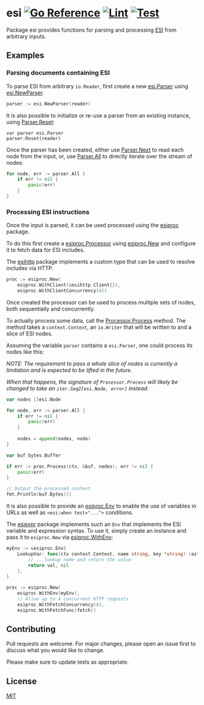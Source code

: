 # esi [![Go Reference](https://pkg.go.dev/badge/github.com/nussjustin/esi.svg)](https://pkg.go.dev/github.com/nussjustin/esi) [![Lint](https://github.com/nussjustin/esi/actions/workflows/golangci-lint.yml/badge.svg)](https://github.com/nussjustin/esi/actions/workflows/golangci-lint.yml) [![Test](https://github.com/nussjustin/esi/actions/workflows/test.yml/badge.svg)](https://github.com/nussjustin/esi/actions/workflows/test.yml)

Package esi provides functions for parsing and processing [ESI](https://www.w3.org/TR/esi-lang/) from arbitrary inputs.

## Examples

### Parsing documents containing ESI

To parse ESI from arbitrary `io.Reader`, first create a new [esi.Parser][0] using [esi.NewParser][8].

```go
parser := esi.NewParser(reader)
```

It is also possible to initialize or re-use a parser from an existing instance, using [Parser.Reset][9]:

```
var parser esi.Parser
parser.Reset(reader)
```

Once the parser has been created, either use [Parser.Next][10] to read each node from the input, or, use
[Parser.All][11] to directly iterate over the stream of nodes:

```go
for node, err := parser.All {
    if err != nil {
        panic(err)
    }
}
```

### Processing ESI instructions

Once the input is parsed, it can be used processed using the [esiproc][1] package.

To do this first create a [esiproc.Processor][2] using [esiproc.New][3] and configure it to fetch data for ESI includes.

The [esihttp][13] package implements a custom type that can be used to resolve includes via HTTP.

```go
proc := esiproc.New(
    esiproc.WithClient(&esihttp.Client{}),
    esiproc.WithClientConcurrency(4))
```

Once created the processor can be used to process multiple sets of nodes, both sequentially and concurrently.

To actually process some data, call the [Processor.Process][12] method. The method takes a `context.Context`, an
`io.Writer` that will be written to and a slice of ESI nodes. 

Assuming the variable `parser` contains a `esi.Parser`, one could process its nodes like this:

_NOTE: The requirement to pass a whole slice of nodes is currently a limitation and is expected to be lifted in the
future._

_When that happens, the signature of `Processor.Process` will likely be changed to take an
`iter.Seq2[esi.Node, error]` instead._

```go
var nodes []esi.Node

for node, err := parser.All {
    if err != nil {
        panic(err)	
    }
	
    nodes = append(nodes, node)
}

var buf bytes.Buffer

if err := proc.Process(ctx, &buf, nodes); err != nil {
    panic(err)
}

// Output the processed content
fmt.Println(buf.Bytes())
```

It is also possible to provide an [esiproc.Env][4] to enable the use of variables in URLs as well as
`<esi:when test="...">` conditions.

The [esiexpr][5] package implements such an `Env` that implements the ESI variable and expression syntax. To use it,
simply create an instance and pass it to `esiproc.New` via [esiproc.WithEnv][6]:

```go
myEnv := &esiproc.Env{
    LookupVar: func(ctx context.Context, name string, key *string) (ast.Value, error) {
        // ...lookup name and return the value
        return val, nil
    },
}

proc := esiproc.New(
    esiproc.WithEnv(myEnv),
    // Allow up to 4 concurrent HTTP requests
    esiproc.WithFetchConcurrency(4),
    esiproc.WithFetchFunc(fetch))
```

## Contributing
Pull requests are welcome. For major changes, please open an issue first to discuss what you would like to change.

Please make sure to update tests as appropriate.

## License
[MIT](https://choosealicense.com/licenses/mit/)

[0]: https://pkg.go.dev/github.com/nussjustin/esi/#Parse
[1]: https://pkg.go.dev/github.com/nussjustin/esi/esiproc/
[2]: https://pkg.go.dev/github.com/nussjustin/esi/esiproc/#Processor
[3]: https://pkg.go.dev/github.com/nussjustin/esi/esiproc/#New
[4]: https://pkg.go.dev/github.com/nussjustin/esi/esiproc/#Env
[5]: https://pkg.go.dev/github.com/nussjustin/esi/esiexpr/
[6]: https://pkg.go.dev/github.com/nussjustin/esi/esiproc/#WithEnv
[8]: https://pkg.go.dev/github.com/nussjustin/esi/#NewParser
[9]: https://pkg.go.dev/github.com/nussjustin/esi/#Parser.Reset
[10]: https://pkg.go.dev/github.com/nussjustin/esi/#Parser.Next
[11]: https://pkg.go.dev/github.com/nussjustin/esi/#Parser.All
[12]: https://pkg.go.dev/github.com/nussjustin/esi/esiproc/#Processor.Process
[13]: https://pkg.go.dev/github.com/nussjustin/esi/esihttp/